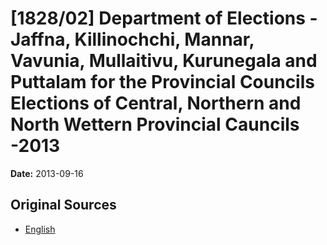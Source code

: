 # [1828/02] Department of Elections - Jaffna, Killinochchi, Mannar, Vavunia, Mullaitivu, Kurunegala and Puttalam for the Provincial Councils Elections of Central, Northern and North Wettern Provincial Cauncils -2013

**Date:** 2013-09-16

## Original Sources

- [English](https://documents.gov.lk/view/extra-gazettes/2013/9/1828-02_E.pdf)
